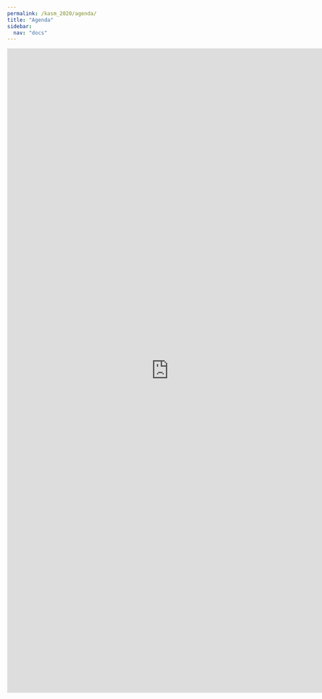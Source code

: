 ```yaml
---
permalink: /kasm_2020/agenda/
title: "Agenda"
sidebar:
  nav: "docs"
---
```


<!-- Example:

### September 16


| Timeslot | Plenary |
|----------- | ------------------ |
| 11 am | Event <br> [Zoom link](https://www.google.com) |
| 12 am | Event 2 <br> [Zoom link](https://www.google.com) |

### September 17

| Timeslot| Stream A | Stream B |
| --------| -------- | -------- |
| 12 noon | Event4 | Event5 |
| 1 pm | Event6 | Event7 | -->

<iframe src="https://docs.google.com/document/d/e/2PACX-1vSekSgwVaIaWsIgnL83Vh-EeuF54RcZ8snTyidpvnfM_GaX_PyEMWfgJafp69UgfXRq9G5MGlP9zUxa/pub?embedded=true" width="750" height="1500" frameborder="0" marginheight="0" marginwidth="0">Loading…</iframe>